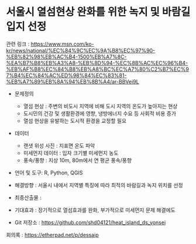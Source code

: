 
# 서울시 열섬현상 완화를 위한 녹지 및 바람길 입지 선정

관련 링크 :
https://www.msn.com/ko-kr/news/national/%EC%84%9C%EC%9A%B8%EC%97%90-%EB%82%98%EB%AC%B4-1500%EB%A7%8C-%EA%B7%B8%EB%A3%A8-%EB%8D%94-%EC%8B%AC%EC%96%B4-%EB%AF%B8%EC%84%B8%EB%A8%BC%EC%A7%80%C2%B7%EC%97%B4%EC%84%AC%ED%98%84%EC%83%81-%EB%A7%89%EB%8A%94%EB%8B%A4/ar-BBVei9L

- 문제정의

    - 열섬 현상 : 주변의 비도시 지역에 비해 도시 지역의 온도가 높아지는 현상
    - 도시민의 건강 및 생활환경에 영향, 냉방에너지 수요 등 사회적 비용 증가
    - 열섬 현상을 유발하는 도시적 환경을 교정할 필요

- 데이터

    - 랜샛 위성 사진 : 지표면 온도 파악
    - 미세먼지 데이터 : 입자 크기별 미세먼지 농도
    - 풍속/풍향 : 지상 10m, 80m에서 연 평균 풍속/풍향

- 언어 및 도구: R, Python, QGIS

- 해결방향 : 서울시 내에서 지역별 특징에 따라 최적의 바람길과 녹지 위치를 선정

- 최종산출물 : 

- 기대효과 : 장기적으로 열섬효과를 완화, 부가적으로 미세먼지 문제 해결에도 

- Git 저장소 : https://github.com/shd04121/heat_island_ds_yonsei 

회의록 : https://etherpad.net/p/dessaip
